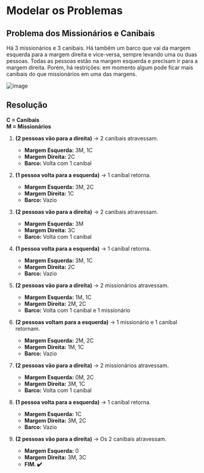 # Modelar os Problemas

## Problema dos Missionários e Canibais

Há 3 missionários e 3 canibais. Há também um barco que vai da margem esquerda para a margem direita e vice-versa, sempre levando uma ou duas pessoas. Todas as pessoas estão na margem esquerda e precisam ir para a margem direita. Porém, há restrições: em momento algum pode ficar mais canibais do que missionários em uma das margens.

![image](https://github.com/user-attachments/assets/c3491498-a8d3-43d5-9810-c2e38295c9de)

## Resolução

**C = Canibais**  
**M = Missionários**

1. **(2 pessoas vão para a direita)** → 2 canibais atravessam.
   - **Margem Esquerda:** 3M, 1C
   - **Margem Direita:** 2C
   - **Barco:** Volta com 1 canibal

2. **(1 pessoa volta para a esquerda)** → 1 canibal retorna.
   - **Margem Esquerda:** 3M, 2C
   - **Margem Direita:** 1C
   - **Barco:** Vazio

3. **(2 pessoas vão para a direita)** → 2 canibais atravessam.
   - **Margem Esquerda:** 3M
   - **Margem Direita:** 3C
   - **Barco:** Volta com 1 canibal

4. **(1 pessoa volta para a esquerda)** → 1 canibal retorna.
   - **Margem Esquerda:** 3M, 1C
   - **Margem Direita:** 2C
   - **Barco:** Vazio

5. **(2 pessoas vão para a direita)** → 2 missionários atravessam.
   - **Margem Esquerda:** 1M, 1C
   - **Margem Direita:** 2M, 2C
   - **Barco:** Volta com 1 canibal e 1 missionário

6. **(2 pessoas voltam para a esquerda)** → 1 missionário e 1 canibal retornam.
   - **Margem Esquerda:** 2M, 2C
   - **Margem Direita:** 1M, 1C
   - **Barco:** Vazio

7. **(2 pessoas vão para a direita)** → 2 missionários atravessam.
   - **Margem Esquerda:** 0M, 2C
   - **Margem Direita:** 3M, 1C
   - **Barco:** Volta com 1 canibal

8. **(1 pessoa volta para a esquerda)** → 1 canibal retorna.
   - **Margem Esquerda:** 1C
   - **Margem Direita:** 3M, 2C
   - **Barco:** Vazio

9. **(2 pessoas vão para a direita)** → Os 2 canibais atravessam.
   - **Margem Esquerda:** 0
   - **Margem Direita:** 3M, 3C
   - **FIM. ✔️**

